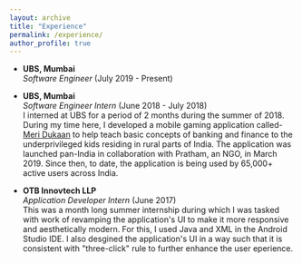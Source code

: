 ```yaml
---
layout: archive
title: "Experience"
permalink: /experience/
author_profile: true
---
```


- **UBS, Mumbai** <br/>
_Software Engineer_ (July 2019 - Present)


- **UBS, Mumbai** <br/>
_Software Engineer Intern_ (June 2018 - July 2018) <br/>
I interned at UBS for a period of 2 months during the summer of 2018. During my time here, I developed a mobile gaming application called- [Meri Dukaan](https://play.google.com/store/apps/details?id=com.prathamubs.meridukan&hl=en_IN&gl=US) to help teach basic concepts of banking and finance to the underprivileged kids residing in rural parts of India. The application was launched pan-India in collaboration with Pratham, an NGO, in March 2019. Since then, to date, the application is being used by 65,000+ active users across India.


- **OTB Innovtech LLP** <br/>
_Application Developer Intern_ (June 2017) <br/>
This was a month long summer internship during which I was tasked with work of revamping the application's UI to make it more responsive and aesthetically modern. For this, I used Java and XML in the Android Studio IDE. I also desgined the application's UI in a way such that it is consistent with "three-click" rule to further enhance the user eperience.
